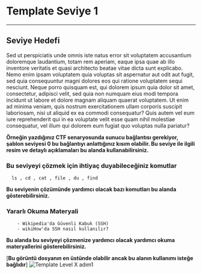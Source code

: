 
# Template Seviye 1

---

## Seviye Hedefi

Sed ut perspiciatis unde omnis iste natus error sit voluptatem accusantium doloremque laudantium, totam rem aperiam, eaque ipsa quae ab illo inventore veritatis et quasi architecto beatae vitae dicta sunt explicabo. Nemo enim ipsam voluptatem quia voluptas sit aspernatur aut odit aut fugit, sed quia consequuntur magni dolores eos qui ratione voluptatem sequi nesciunt. Neque porro quisquam est, qui dolorem ipsum quia dolor sit amet, consectetur, adipisci velit, sed quia non numquam eius modi tempora incidunt ut labore et dolore magnam aliquam quaerat voluptatem. Ut enim ad minima veniam, quis nostrum exercitationem ullam corporis suscipit laboriosam, nisi ut aliquid ex ea commodi consequatur? Quis autem vel eum iure reprehenderit qui in ea voluptate velit esse quam nihil molestiae consequatur, vel illum qui dolorem eum fugiat quo voluptas nulla pariatur?

**Örneğin yazdığınız CTF senaryosunda sunucu bağlantısı gerekiyor, şablon seviyesi 0 bu bağlantıyı anlattığınız kısım olabilir. Bu seviye ile ilgili resim ve detaylı açıklamaları bu alanda kullanabilirsiniz.**

### Bu seviyeyi çözmek için ihtiyaç duyabileceğiniz komutlar

``` {.sh}
  ls , cd , cat , file , du , find
```

**Bu seviyenin çözümünde yardımcı olacak bazı komutları bu alanda gösterebilirsiniz.**

### Yararlı Okuma Materyali

``` {.sh}
    - Wikipedia'da Güvenli Kabuk (SSH)
    - wikiHow'da SSH nasıl kullanılır?
```

**Bu alanda bu seviyeyi çözmenize yardımcı olacak yardımcı okuma materyallerini gösterebilirsiniz.**

[**Bu görüntü dosyanın en üstünde olabilir ancak bu alanın kullanımı isteğe bağlıdır**]
![Template Level X adım1](https://cdn.bulutbilisimciler.com/public/images/[course-name]/TemplateX-2.png)
